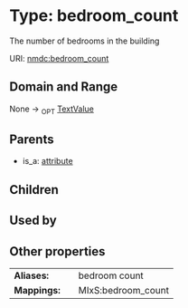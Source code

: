 
# Type: bedroom_count


The number of bedrooms in the building

URI: [nmdc:bedroom_count](https://microbiomedata/meta/bedroom_count)


## Domain and Range

None ->  <sub>OPT</sub> [TextValue](TextValue.md)

## Parents

 *  is_a: [attribute](attribute.md)

## Children


## Used by


## Other properties

|  |  |  |
| --- | --- | --- |
| **Aliases:** | | bedroom count |
| **Mappings:** | | MIxS:bedroom_count |

